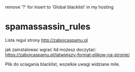 remove '?' for insert to 'Global blacklist' in my hosting


# spamassassin_rules
 
Lista regul strony http://zabojcaspamu.pl

jak zainstalowac wgrać itd możesz doczytać:
https://zabojcaspamu.pl/latwiejszy-format-plikow-na-stronie/

Plik do sciagania blacklist, wszelkie uwagi widziane mile.
